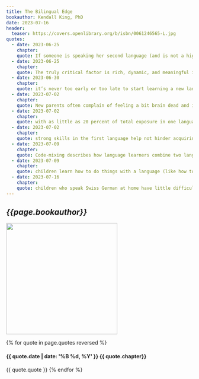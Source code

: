 ```yaml
---
title: The Bilingual Edge
bookauthor: Kendall King, PhD
date: 2023-07-16
header:
  teaser: https://covers.openlibrary.org/b/isbn/0061246565-L.jpg
quotes:
  - date: 2023-06-25
    chapter: 
    quote: If someone is speaking her second language (and is not a highly proficient or nativelike speaker), then she may say simplified and sometimes ungrammatical sentences. However, these sorts of imperfections do not harm or impede children’s language learning.
  - date: 2023-06-25
    chapter: 
    quote: The truly critical factor is rich, dynamic, and meaningful interaction with speakers of those languages (and this can come in many different forms).
  - date: 2023-06-30
    chapter: 
    quote: it’s never too early or too late to start learning a new language. The best time to start is right now!
  - date: 2023-07-02
    chapter: 
    quote: New parents often complain of feeling a bit brain dead and in need of mental stimulation in those very time and labor intensive (and repetitive) first months—this approach provides a perfect way to make those everyday routines a bit more challenging and stimulating for mom, dad, or whoever is the caretaker. Parents might even find that they will brush up on their second language skills, too!
  - date: 2023-07-02
    chapter: 
    quote: with as little as 20 percent of total exposure in one language, children were still able to develop a productive vocabulary.
  - date: 2023-07-02
    chapter: 
    quote: strong skills in the first language help not hinder acquiring them in a second.
  - date: 2023-07-09
    chapter: 
    quote: Code-mixing describes how language learners combine two languages due to incomplete knowledge of one or both language(s). Code-switching, in contrast, is common among highly proficient adults and children, and a sign of mastery of two languages.
  - date: 2023-07-09
    chapter: 
    quote: children learn how to do things with a language (like how to tell stories, describe pictures, ask for specific foods, understand written texts, write letters to pen pals, etc.), by doing those things in that language. One major reason why there are so few true or balanced bilinguals is because most people do not do everything in both languages.
  - date: 2023-07-16
    chapter: 
    quote: children who speak Swiss German at home have little difficulty using standard German (which is actually quite different from Swiss German) when they start school. These children don’t experience more difficulties at school or problems with learning because of the switch in languages or dialects. So, if you are a native speaker of a so-called nonstandard variety of a language, you should not worry that your child will have difficulties when she enters school and begins using the standard variety. Research suggests this is simply not the case.
---
```

## *{{page.bookauthor}}*

<img width="300" src="{{ page.header.teaser }}"/>

{% for quote in page.quotes reversed %}
#### {{ quote.date | date: '%B %d, %Y' }} {{ quote.chapter}}
{{ quote.quote }}
{% endfor %}
